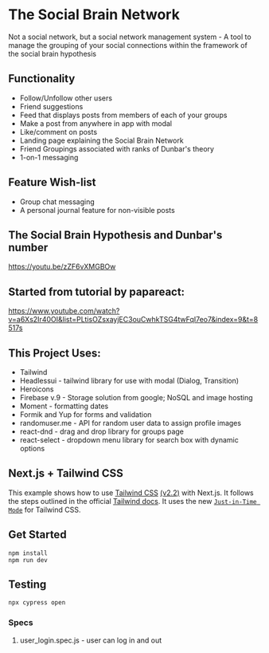 # The Social Brain Network
Not a social network, but a social network management system
	- A tool to manage the grouping of your social connections within the framework of the social brain hypothesis
## Functionality
- Follow/Unfollow other users
- Friend suggestions
- Feed that displays posts from members of each of your groups
- Make a post from anywhere in app with modal
- Like/comment on posts
- Landing page explaining the Social Brain Network
- Friend Groupings associated with ranks of Dunbar's theory
- 1-on-1 messaging
## Feature Wish-list
- Group chat messaging
- A personal journal feature for non-visible posts

## The Social Brain Hypothesis and Dunbar's number
https://youtu.be/zZF6vXMGBOw
## Started from tutorial by papareact:
https://www.youtube.com/watch?v=a6Xs2Ir40OI&list=PLtisOZsxayjEC3ouCwhkTSG4twFqI7eo7&index=9&t=8517s

## This Project Uses:
+ Tailwind
+ Headlessui - tailwind library for use with modal (Dialog, Transition)
+ Heroicons
+ Firebase v.9 - Storage solution from google; NoSQL and image hosting
+ Moment - formatting dates
+ Formik and Yup for forms and validation
+ randomuser.me - API for random user data to assign profile images
+ react-dnd - drag and drop library for groups page
+ react-select - dropdown menu library for search box with dynamic options

## Next.js + Tailwind CSS
This example shows how to use [Tailwind CSS](https://tailwindcss.com/) [(v2.2)](https://blog.tailwindcss.com/tailwindcss-2-2) with Next.js. It follows the steps outlined in the official [Tailwind docs](https://tailwindcss.com/docs/guides/nextjs).
It uses the new [`Just-in-Time Mode`](https://tailwindcss.com/docs/just-in-time-mode) for Tailwind CSS.

## Get Started

```
npm install
npm run dev
```

## Testing
```
npx cypress open
```
### Specs
1. user_login.spec.js - user can log in and out